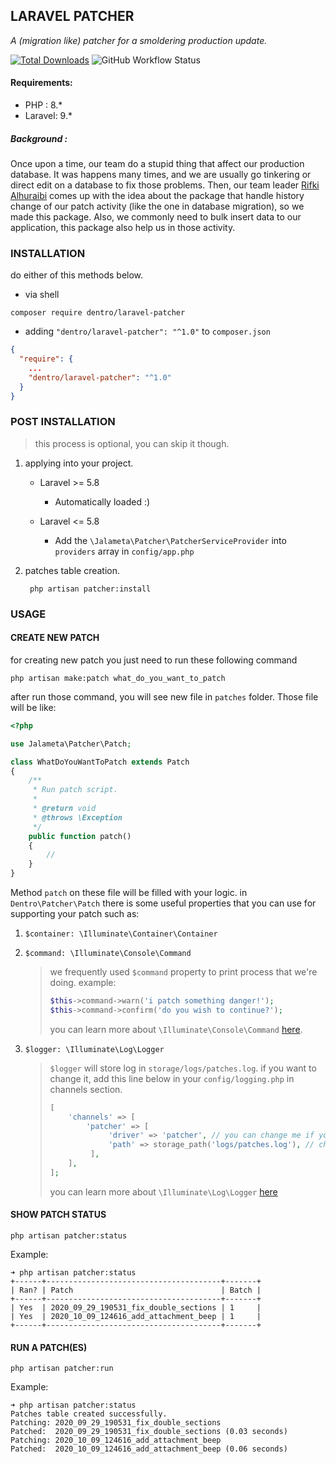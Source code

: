 LARAVEL PATCHER 
--
*A (migration like) patcher for a smoldering production update.* <br>

[![Total Downloads](https://img.shields.io/packagist/dt/dentro/laravel-patcher.svg?style=flat-square)](https://packagist.org/packages/dentro/laravel-patcher)
![GitHub Workflow Status](https://img.shields.io/github/workflow/status/dentro/laravel-patcher/tests?label=tests)

#### Requirements:
* PHP : 8.\*
* Laravel: 9.\* 

##### Background : 
Once upon a time, our team do a stupid thing that affect our production database. 
It was happens many times, and we are usually go tinkering or direct edit on a 
database to fix those problems.
Then, our team leader [Rifki Alhuraibi](https://github.com/veelasky/) comes up with
the idea about the package that handle history change of our patch activity (like the 
one in database migration), so we made this package. 
Also, we commonly need to bulk insert data to our application, this package also help
us in those activity.

### INSTALLATION
do either of this methods below.
* via shell 
```shell script
composer require dentro/laravel-patcher
``` 
* adding `"dentro/laravel-patcher": "^1.0"` to `composer.json`
```json
{
  "require": {
    ...
    "dentro/laravel-patcher": "^1.0"
  }
}
```
### POST INSTALLATION 
> this process is optional, you can skip it though. 

1. applying into your project.
    * Laravel >= 5.8
        * Automatically loaded :)
    
    * Laravel <= 5.8 
        * Add the `\Jalameta\Patcher\PatcherServiceProvider` into `providers` 
        array in `config/app.php`

2. patches table creation.
    ```shell script
     php artisan patcher:install
    ```
   
### USAGE 
#### CREATE NEW PATCH 
for creating new patch you just need to run these following command 
```shell script
php artisan make:patch what_do_you_want_to_patch
```
after run those command, you will see new file in `patches` folder. 
Those file will be like:
```php
<?php

use Jalameta\Patcher\Patch;

class WhatDoYouWantToPatch extends Patch
{
    /**
     * Run patch script.
     *
     * @return void
     * @throws \Exception
     */
    public function patch()
    {
        // 
    }
}
```
Method `patch` on these file will be filled with your logic. 
in ```Dentro\Patcher\Patch``` there is some useful properties 
that you can use for supporting your patch such as: 
1. `$container: \Illuminate\Container\Container`
2. `$command: \Illuminate\Console\Command`

    > we frequently used `$command` property to print process that we're doing.
    example: 
    > ```php
    > $this->command->warn('i patch something danger!');
    > $this->command->confirm('do you wish to continue?');
    > ```
    > you can learn more about `\Illuminate\Console\Command` [here](https://laravel.com/api/9.x/Illuminate/Console/Command.html).

3. `$logger: \Illuminate\Log\Logger`

    > `$logger` will store log in `storage/logs/patches.log`. if you want to change it, add this line below in your `config/logging.php` in channels section.  
    > ```php
    > [
    >     'channels' => [
    >         'patcher' => [
    >              'driver' => 'patcher', // you can change me if you want
    >              'path' => storage_path('logs/patches.log'), // change me
    >          ],
    >     ],
    > ];
    > ```
    > you can learn more about `\Illuminate\Log\Logger` [here](https://laravel.com/api/8.x/Illuminate/Log/Logger.html)
#### SHOW PATCH STATUS
```shell script
php artisan patcher:status
```
Example: 
```shell script
➜ php artisan patcher:status
+------+---------------------------------------+-------+
| Ran? | Patch                                 | Batch |
+------+---------------------------------------+-------+
| Yes  | 2020_09_29_190531_fix_double_sections | 1     |
| Yes  | 2020_10_09_124616_add_attachment_beep | 1     |
+------+---------------------------------------+-------+
```

#### RUN A PATCH(ES)
```shell script
php artisan patcher:run
```
Example:
```shell script
➜ php artisan patcher:status
Patches table created successfully.
Patching: 2020_09_29_190531_fix_double_sections
Patched:  2020_09_29_190531_fix_double_sections (0.03 seconds)
Patching: 2020_10_09_124616_add_attachment_beep
Patched:  2020_10_09_124616_add_attachment_beep (0.06 seconds)
```

